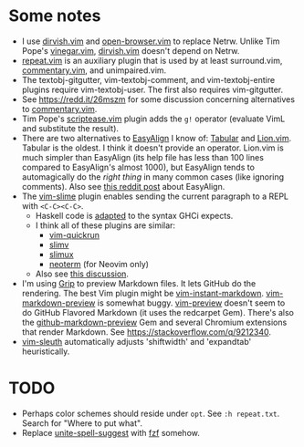 # Some notes

*   I use [dirvish.vim][] and [open-browser.vim][] to replace Netrw.  Unlike Tim Pope's
    [vinegar.vim][], [dirvish.vim][] doesn't depend on Netrw.
*   [repeat.vim][] is an auxiliary plugin that is used by at least surround.vim,
    [commentary.vim][], and unimpaired.vim.
*   The textobj-gitgutter, vim-textobj-comment, and vim-textobj-entire plugins require
    vim-textobj-user.  The first also requires vim-gitgutter.
*   See <https://redd.it/26mszm> for some discussion concerning alternatives to
    [commentary.vim][].
*   Tim Pope's [scriptease.vim][] plugin adds the `g!` operator (evaluate VimL and
    substitute the result).
*   There are two alternatives to [EasyAlign][] I know of: [Tabular][] and [Lion.vim][].
    Tabular is the oldest.  I think it doesn't provide an operator.  Lion.vim is much
    simpler than EasyAlign (its help file has less than 100 lines compared to EasyAlign's
    almost 1000), but EasyAlign tends to automagically do the *right thing* in many common
    cases (like ignoring comments).  Also see [this reddit post](https://redd.it/2lsr8d)
    about EasyAlign.
*   The [vim-slime](https://github.com/jpalardy/vim-slime) plugin enables sending the
    current paragraph to a REPL with `<C-C><C-C>`.
    *   Haskell code is [adapted][1] to the syntax GHCi expects.
    *   I think all of these plugins are similar:
        *   [vim-quickrun](https://github.com/thinca/vim-quickrun)
        *   [slimv](https://github.com/kovisoft/slimv)
        *   [slimux](https://github.com/epeli/slimux)
        *   [neoterm](https://github.com/kassio/neoterm) (for Neovim only)
    *   Also see [this discussion](https://redd.it/4o97kn).
*   I'm using [Grip][] to preview Markdown files.  It lets GitHub do the rendering.  The
    best Vim plugin might be [vim-instant-markdown][].  [vim-markdown-preview][] is
    somewhat buggy.  [vim-preview][] doesn't seem to do GitHub Flavored Markdown (it uses
    the redcarpet Gem).  There's also the [github-markdown-preview][] Gem and several
    Chromium extensions that render Markdown.  See <https://stackoverflow.com/q/9212340>.
*   [vim-sleuth][] automatically adjusts 'shiftwidth' and 'expandtab' heuristically.

# TODO

*   Perhaps color schemes should reside under `opt`.  See `:h repeat.txt`.  Search for
    "Where to put what".
*   Replace [unite-spell-suggest][] with [fzf][] somehow.

[dirvish.vim]: https://github.com/justinmk/vim-dirvish
[open-browser.vim]: https://github.com/tyru/open-browser.vim
[vinegar.vim]: https://github.com/tpope/vim-vinegar
[repeat.vim]: https://github.com/tpope/vim-repeat
[commentary.vim]: https://github.com/tpope/vim-commentary
[scriptease.vim]: https://github.com/tpope/vim-scriptease
[EasyAlign]: https://github.com/junegunn/vim-easy-align
[Tabular]: https://github.com/godlygeek/tabular
[Lion.vim]: https://github.com/tommcdo/vim-lion
[1]: https://github.com/jpalardy/vim-slime/tree/master/ftplugin/haskell
[Grip]: https://github.com/joeyespo/grip
[vim-instant-markdown]: https://github.com/suan/vim-instant-markdown
[vim-markdown-preview]: https://github.com/JamshedVesuna/vim-markdown-preview
[vim-preview]: https://github.com/greyblake/vim-preview
[github-markdown-preview]: https://github.com/dmarcotte/github-markdown-preview
[vim-sleuth]: https://github.com/tpope/vim-sleuth
[unite-spell-suggest]: https://github.com/kopischke/unite-spell-suggest
[fzf]: https://github.com/junegunn/fzf
